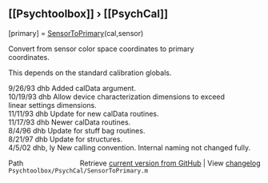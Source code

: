 ## [[Psychtoolbox]] &#8250; [[PsychCal]]

[primary] = [SensorToPrimary](SensorToPrimary)(cal,sensor)  
  
Convert from sensor color space coordinates to primary  
coordinates.  
  
This depends on the standard calibration globals.  
  
9/26/93    dhb   Added calData argument.  
10/19/93   dhb   Allow device characterization dimensions to exceed  
                 linear settings dimensions.  
11/11/93   dhb   Update for new calData routines.  
11/17/93   dhb   Newer calData routines.  
8/4/96     dhb   Update for stuff bag routines.  
8/21/97    dhb   Update for structures.  
4/5/02     dhb, ly  New calling convention.  Internal naming not changed fully.  




<div class="code_header" style="text-align:right;">
  <span style="float:left;">Path&nbsp;&nbsp;</span> <span class="counter">Retrieve <a href=
  "https://raw.github.com/Psychtoolbox-3/Psychtoolbox-3/beta/Psychtoolbox/PsychCal/SensorToPrimary.m">current version from GitHub</a> | View <a href=
  "https://github.com/Psychtoolbox-3/Psychtoolbox-3/commits/beta/Psychtoolbox/PsychCal/SensorToPrimary.m">changelog</a></span>
</div>
<div class="code">
  <code>Psychtoolbox/PsychCal/SensorToPrimary.m</code>
</div>

